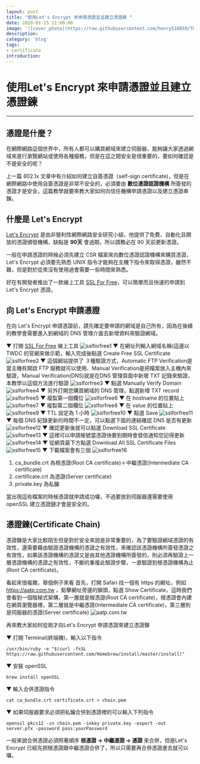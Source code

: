 ```yaml
---
layout: post
title: "使用Let's Encrypt 來申請憑證並且建立憑證鍊 "
date: 2020-01-15 11:00:00
image: '![cover_photo](https://raw.githubusercontent.com/henry510859/TWDC_blog_photo/master/certificate%20chain/cover_photo.jpg)'
description:
category: 'blog'
tags:
- certificate
introduction:
---
```


# 使用Let's Encrypt 來申請憑證並且建立憑證鍊
---
## 憑證是什麼？

在網際網路這個世界中，所有人都可以購買網域來建立伺服器，能夠讓大家透過網域來進行瀏覽網站或使用各種服務，但是在這之間安全是很重要的，要如何確認是不是安全的呢？

上一篇 802.1x 文章中有介紹如何建立自簽憑證（self-sign certificate)，但是在網際網路中使用自簽憑證是非常不安全的，必須要由 **數位憑證認證機構** 所簽發的憑證才是安全，這篇教學就要來教大家如何向信任機構申請憑證以及建立憑證串鍊。

## 什麼是 Let's Encrypt

[Let's Encrypt](https://letsencrypt.org/zh-tw/) 是由非營利性網際網路安全研究小組，他提供了免費、自動化且開放的憑證頒發機構，缺點是  **90天** 會過期，所以請務必在 90 天前更新憑證。

一般在申請憑證的時候必須先建立 CSR 檔案來向數位憑證認證機構來購買憑證，Let's Encrypt 必須要先熟悉 UNIX 指令才能夠在主機下指令來取得憑證，雖然不難，但是對於從來沒有使用過會需要一些時間來熟悉。

好在有開發者推出了一款線上工具 [SSL For Free](https://www.sslforfree.com/)，可以簡單而且快速的申請到 Let's Encrypt 憑證。

## 向 Let's Encrypt 申請憑證

在向 Let's Encrypt 申請憑證前，請先確定要申請的網域是自己所有，因為在後續的教學會需要進入到網域的 DNS 管理介面去新增資料來驗證網域。

▼ 打開 [SSL For Free](https://www.sslforfree.com) 線上工具
![sslforfree1](https://raw.githubusercontent.com/henry510859/TWDC_blog_photo/master/certificate%20chain/sslforfree1.png)
▼ 在網址列輸入網域名稱(這邊以 TWDC 的官網來做示範，輸入完成後點選 Create Free SSL Certificate
![sslforfree2](https://raw.githubusercontent.com/henry510859/TWDC_blog_photo/master/certificate%20chain/sslforfree2.png)
▼ 這個網站提供了 ３種驗證方式，Automatic FTP Verification是當主機有開啟 FTP 服務就可以使用、Manual Verification是把檔案放入主機內來驗證，Manual Verification(DNS)就是在DNS 管理頁面中新增 TXT 記錄來驗證，本教學以這個方法進行驗證
![sslforfree3](https://raw.githubusercontent.com/henry510859/TWDC_blog_photo/master/certificate%20chain/sslforfree3.png)
▼ 點選 Manually Verify Domain
![sslforfree4](https://raw.githubusercontent.com/henry510859/TWDC_blog_photo/master/certificate%20chain/sslforfree4.png)
▼ 另外打開您購買網域的 DNS 管理，點選新增 TXT record
![sslforfree5](https://raw.githubusercontent.com/henry510859/TWDC_blog_photo/master/certificate%20chain/sslforfree5.png)
▼ 複製第一個欄位
![sslforfree6](https://raw.githubusercontent.com/henry510859/TWDC_blog_photo/master/certificate%20chain/sslforfree6.png)
▼ 在 hostname 的位置貼上
![sslforfree7](https://raw.githubusercontent.com/henry510859/TWDC_blog_photo/master/certificate%20chain/sslforfree7.png)
▼ 複製第二個欄位
![sslforfree8](https://raw.githubusercontent.com/henry510859/TWDC_blog_photo/master/certificate%20chain/sslforfree8.png)
▼ 在 value 的位置貼上
![sslforfree9](https://raw.githubusercontent.com/henry510859/TWDC_blog_photo/master/certificate%20chain/sslforfree9.png)
▼ TTL 設定為 1 小時
![sslforfree10](https://raw.githubusercontent.com/henry510859/TWDC_blog_photo/master/certificate%20chain/sslforfree10.png)
▼ 點選 Save
![sslforfree11](https://raw.githubusercontent.com/henry510859/TWDC_blog_photo/master/certificate%20chain/sslforfree11.png)
▼ 每個 DNS 紀錄更新的時間不一定，可以點選下面的連結確認 DNS 是否有更新
![sslforfree12](https://raw.githubusercontent.com/henry510859/TWDC_blog_photo/master/certificate%20chain/sslforfree12.png)
▼ 確認更新後就可以點選 Download SSL Certificate
![sslforfree13](https://raw.githubusercontent.com/henry510859/TWDC_blog_photo/master/certificate%20chain/sslforfree13.png)
▼ 這裡可以申請帳號當憑證快要到期時會發信通知您記得更新
![sslforfree14](https://raw.githubusercontent.com/henry510859/TWDC_blog_photo/master/certificate%20chain/sslforfree14.png)
▼ 從網頁最下方點選 Download All SSL Certificate Files
![sslforfree15](https://raw.githubusercontent.com/henry510859/TWDC_blog_photo/master/certificate%20chain/sslforfree15.png)
▼ 下載檔案會有三個
![sslforfree16](https://raw.githubusercontent.com/henry510859/TWDC_blog_photo/master/certificate%20chain/sslforfree16.png)
1. ca_bundle.crt 為根憑證(Root CA certificate)＋中繼憑證(Intermediate CA certificate)
2. certificate.crt 為憑證(Server certificate)
3. private.key 為私鑰

當出現這些檔案的時候憑證就申請成功囉，不過要放到伺服器還需要使用 openSSL 建立憑證鏈才會是安全的。

## 憑證鍊(Certificate Chain)

憑證鍊是大家比較陌生但是對於安全來說是非常重要的，為了要驗證網域憑證的有效性，還需要藉由驗證憑證機構的憑證之有效性，來確認該憑證機構所簽發憑證之有效性，如果該憑證機構的憑證又是由其他憑證機構所簽發的，則必須再驗證上一層憑證機構的憑證之有效性，不斷的重複此驗證步驟，一直驗證到根憑證機構為止(Root CA certificate)。

看起來很複雜，舉個例子來看
首先，打開 Safari 找一個有 https 的網址，例如 https://aatp.com.tw ，點擊網址旁邊的鎖頭，點選 Show Certificate，這時我們會看到一個階梯式架構，第一層就是根憑證(Root CA certificate)，根憑證會內建在網頁瀏覽器裡，第二層就是中繼憑證(Intermediate CA certificate)，第三層則是伺服器的憑證(Server certificate)
![aatp.com.tw](https://raw.githubusercontent.com/henry510859/TWDC_blog_photo/master/certificate%20chain/aatp.com.tw.png)

再來教大家如何從剛才向Let's Encrypt 申請憑證來建立憑證鍊

▼ 打開 Terminal(終端機)，輸入以下指令
```
/usr/bin/ruby -e "$(curl -fsSL https://raw.githubusercontent.com/Homebrew/install/master/install)"
```
▼ 安裝 openSSL
```
brew install openSSL
```
▼ 輸入合併憑證指令
```
cat ca_bundle.crt certificate.crt > chain.pem
```
▼ 如果伺服器要求必須把私鑰合併到憑證裡的可以輸入下列指令
```
openssl pkcs12 -in chain.pem -inkey private.key -export -out server.pfx -password pass:yourPassword
```
一般來說合併憑證必須照著順序 **根憑證 -> 中繼憑證 -> 憑證** 來合併，但是Let's Encrypt 已經先把根憑證跟中繼憑證合併了，所以只需要再合併憑證進去就可以囉。
